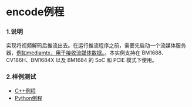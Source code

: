 # encode例程

### 1.说明

实现将视频解码后推流出去。在运行推流程序之前，需要先启动一个流媒体服务器，[例如mediamtx，用于接收流媒体数据。](https://github.com/bluenviron/mediamtx)。本实例支持在 BM1688、CV186H、BM1684X 以及 BM1684 的 SoC 和 PCIE 模式下使用。

### 2.样例测试

- [C++例程](./cpp)
- [Python例程](./python)